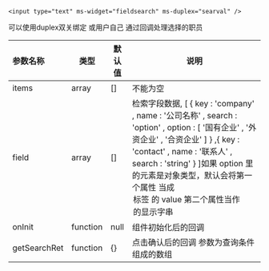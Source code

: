 `<input type="text" ms-widget="fieldsearch" ms-duplex="searval" />`

可以使用duplex双关绑定 或用户自己 通过回调处理选择的职员

| 参数名称  |     类型|  默认值  |说明     |
| :--------  |  ------- | ------| -------- |
|items | array| [] | 不能为空|初始化检索条件 { key :'contact' , opt : '' , val: '' || [] } opt 检索符( 如 1等于 2不等于… )  val:可以是字串 或 数组|
|field| array| []  | 检索字段数据, [ { key : 'company' , name : '公司名称' , search : 'option' , option : [ '国有企业' , '外资企业' , '合资企业' ]  } ,{ key : 'contact' , name : '联系人' , search : 'string' } ]如果 option 里的元素是对象类型，默认会将第一个属性 当成 <option>标签 的 value  第二个属性当作<option>的显示字串 |
|onInit|function|null|组件初始化后的回调|
|getSearchRet| function| {} | 点击确认后的回调 参数为查询条件组成的数组 |

